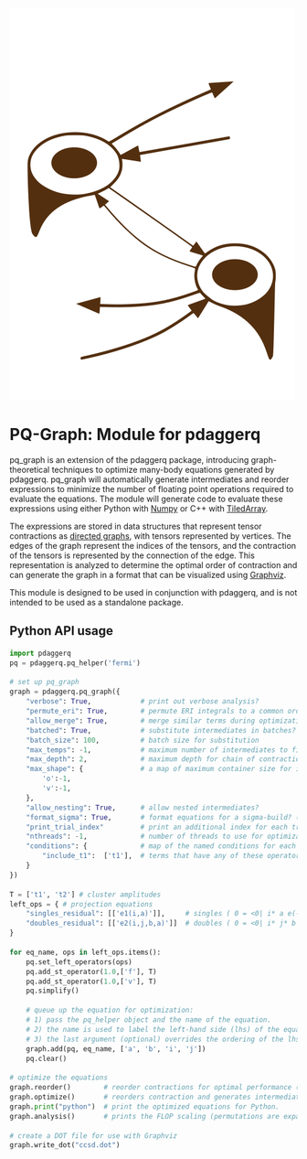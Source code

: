 ![pq_graph Logo](./pq_graph.svg)
# PQ-Graph: Module for pdaggerq

pq_graph is an extension of the pdaggerq package, introducing graph-theoretical techniques to optimize many-body equations generated by pdaggerq. pq_graph will automatically generate intermediates and reorder expressions to minimize the number of floating point operations required to evaluate the equations. The module will generate code to evaluate these expressions using either Python with [Numpy](https://numpy.org/)
or C++ with [TiledArray](https://valeevgroup.github.io/tiledarray/dox-master/index.html).

The expressions are stored in data structures that represent tensor contractions as [directed graphs](https://en.wikipedia.org/wiki/Quiver_(mathematics)), with tensors represented by vertices. The edges of the graph represent the indices of the tensors, and the contraction of the tensors is represented by the connection of the edge. This representation is analyzed to determine the optimal order of contraction and can generate the graph in a format that can be visualized using [Graphviz](https://graphviz.org/).

This module is designed to be used in conjunction with pdaggerq, and is not intended to be used as a standalone package.

## Python API usage

```python
import pdaggerq
pq = pdaggerq.pq_helper('fermi')

# set up pq_graph
graph = pdaggerq.pq_graph({
    "verbose": True,            # print out verbose analysis?    
    "permute_eri": True,        # permute ERI integrals to a common order? (ovov -> vovo; ovvo -> -vovo)
    "allow_merge": True,        # merge similar terms during optimization?    
    "batched": True,            # substitute intermediates in batches?
    "batch_size": 100,          # batch size for substitution
    "max_temps": -1,            # maximum number of intermediates to find
    "max_depth": 2,             # maximum depth for chain of contractions
    "max_shape": {              # a map of maximum container size for intermediates
        'o':-1,                 
        'v':-1,                 
    },                          
    "allow_nesting": True,      # allow nested intermediates?
    "format_sigma": True,       # format equations for a sigma-build? (separates inteermediates w/o sigma vectors)
    "print_trial_index"         # print an additional index for each trial sigma vector
    "nthreads": -1,             # number of threads to use for optimization (-1 = all)
    "conditions": {             # map of the named conditions for each operator type 
        "include_t1":  ['t1'],  # terms that have any of these operators will be in an if statement
    }
})

T = ['t1', 't2'] # cluster amplitudes
left_ops = { # projection equations
    "singles_residual": [['e1(i,a)']],     # singles ( 0 = <0| i* a e(-T) H e(T) |0> )
    "doubles_residual": [['e2(i,j,b,a)']]  # doubles ( 0 = <0| i* j* b a e(-T) H e(T) |0> )
}

for eq_name, ops in left_ops.items():
    pq.set_left_operators(ops)
    pq.add_st_operator(1.0,['f'], T)
    pq.add_st_operator(1.0,['v'], T)
    pq.simplify()

    # queue up the equation for optimization:
    # 1) pass the pq_helper object and the name of the equation.
    # 2) the name is used to label the left-hand side (lhs) of the equation
    # 3) the last argument (optional) overrides the ordering of the lhs indices
    graph.add(pq, eq_name, ['a', 'b', 'i', 'j'])
    pq.clear()

# optimize the equations
graph.reorder()        # reorder contractions for optimal performance (redundant if optimize is called)
graph.optimize()       # reorders contraction and generates intermediates
graph.print("python")  # print the optimized equations for Python.
graph.analysis()       # prints the FLOP scaling (permutations are expanded into repeated terms for analysis)

# create a DOT file for use with Graphviz
graph.write_dot("ccsd.dot") 
```
